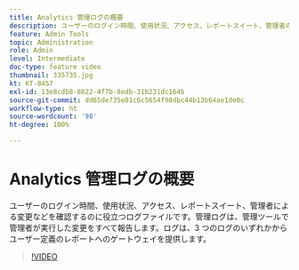 ```yaml
---
title: Analytics 管理ログの概要
description: ユーザーのログイン時間、使用状況、アクセス、レポートスイート、管理者の変更などを確認するのに役立つログファイルです。管理ログは、管理ツールで管理者が実行した変更をすべて報告します。ログは、3 つのログのいずれかからユーザー定義のレポートへのゲートウェイを提供します。
feature: Admin Tools
topic: Administration
role: Admin
level: Intermediate
doc-type: feature video
thumbnail: 335735.jpg
kt: KT-8457
exl-id: 13e8cdb8-8022-4f7b-8edb-31b231dc164b
source-git-commit: dd65de735e01c6c5654f98dbc44b13b64ae1de0c
workflow-type: ht
source-wordcount: '98'
ht-degree: 100%

---
```


# Analytics 管理ログの概要

ユーザーのログイン時間、使用状況、アクセス、レポートスイート、管理者による変更などを確認するのに役立つログファイルです。管理ログは、管理ツールで管理者が実行した変更をすべて報告します。ログは、3 つのログのいずれかからユーザー定義のレポートへのゲートウェイを提供します。


>[!VIDEO](https://video.tv.adobe.com/v/335735/?quality=12&learn=on)
